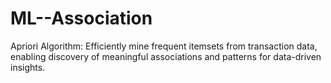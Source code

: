 # ML--Association
Apriori Algorithm: Efficiently mine frequent itemsets from transaction data, enabling discovery of meaningful associations and patterns for data-driven insights.
